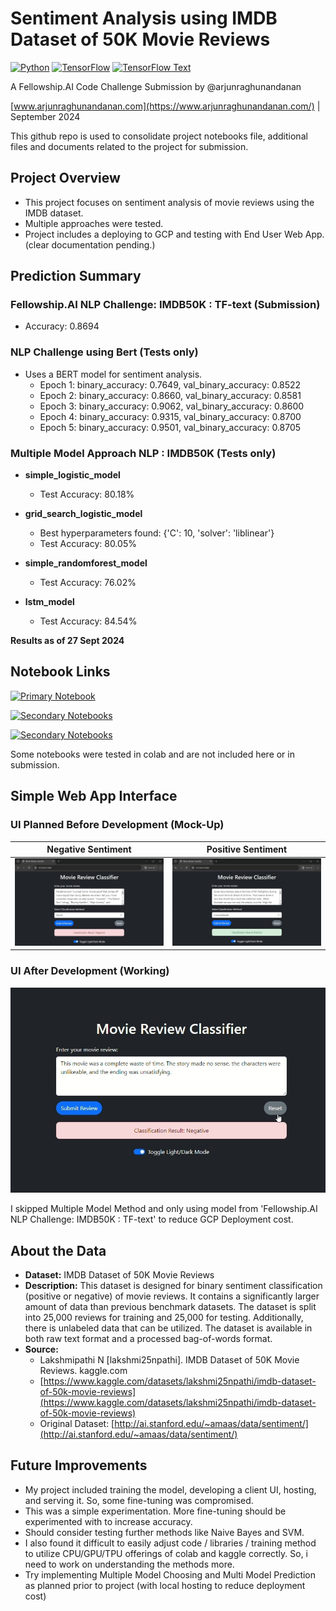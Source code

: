 # **Sentiment Analysis using IMDB Dataset of 50K Movie Reviews**

[![Python](https://img.shields.io/badge/Python-3.x-blue)](https://www.python.org/)
[![TensorFlow](https://img.shields.io/badge/TensorFlow-2.x-orange)](https://www.tensorflow.org/)
[![TensorFlow Text](https://img.shields.io/badge/TensorFlow%20Text-latest-yellowgreen)](https://www.tensorflow.org/text)

A Fellowship.AI Code Challenge Submission by @arjunraghunandanan

[www.arjunraghunandanan.com](https://www.arjunraghunandanan.com/) | September 2024

This github repo is used to consolidate project notebooks file, additional files and documents related to the project for submission. 

## Project Overview

* This project focuses on sentiment analysis of movie reviews using the IMDB dataset. 
* Multiple approaches were tested.
* Project includes a deploying to GCP and testing with End User Web App. (clear documentation pending.)

## Prediction Summary

### Fellowship.AI NLP Challenge: IMDB50K : TF-text (Submission)

*   Accuracy: 0.8694

### NLP Challenge using Bert (Tests only)
* Uses a BERT model for sentiment analysis.
    * Epoch 1: binary_accuracy: 0.7649, val_binary_accuracy: 0.8522
    * Epoch 2: binary_accuracy: 0.8660, val_binary_accuracy: 0.8581
    * Epoch 3: binary_accuracy: 0.9062, val_binary_accuracy: 0.8600
    * Epoch 4: binary_accuracy: 0.9315, val_binary_accuracy: 0.8700
    * Epoch 5: binary_accuracy: 0.9501, val_binary_accuracy: 0.8705

### Multiple Model Approach NLP : IMDB50K (Tests only)

*   **simple_logistic_model** 
    *   Test Accuracy: 80.18%

*   **grid_search_logistic_model** 
    *   Best hyperparameters found: {'C': 10, 'solver': 'liblinear'}
    *   Test Accuracy: 80.05%

*   **simple_randomforest_model** 
    *   Test Accuracy: 76.02%

*   **lstm_model** 
    *   Test Accuracy: 84.54%

**Results as of 27 Sept 2024**

## Notebook Links

[![Primary Notebook](https://img.shields.io/badge/Primary_Notebook-Fellowship.AI_NLP_Challenge:_IMDB50K_:_TF--text-red)](https://www.kaggle.com/code/arjunraghunandanan/fellowship-ai-nlp-challenge-imdb50k-tf-text)

[![Secondary Notebooks](https://img.shields.io/badge/Secondary_Notebooks-NLP_Challenge_using_Bert-green)](https://www.kaggle.com/code/arjunraghunandanan/nlp-challenge-using-bert)

[![Secondary Notebooks](https://img.shields.io/badge/Secondary_Notebooks-Multiple_Model_Approach_NLP_:_IMDB50K-green)](https://www.kaggle.com/code/arjunraghunandanan/multiple-model-approach-nlp-imdb50k)

Some notebooks were tested in colab and are not included here or in submission. 

## Simple Web App Interface
###  UI Planned Before Development (Mock-Up)

| Negative Sentiment | Positive Sentiment |
|---|---|
| ![Before-Completion-UI-Mock-Up-Negative](webapp/Before-Completion-UI-Mock-Up-Negative.jpg) | ![Before-Completion-UI-Mock-Up-Positive](webapp/Before-Completion-UI-Mock-Up-Positive.jpg) |

### UI After Development (Working)

![Final UI Working Negative](webapp/Final-UI-Working-Negative.jpg) 

I skipped Multiple Model Method and only using model from 'Fellowship.AI NLP Challenge: IMDB50K : TF-text' to reduce GCP Deployment cost.

## About the Data

* **Dataset:** IMDB Dataset of 50K Movie Reviews
* **Description:** This dataset is designed for binary sentiment classification (positive or negative) of movie reviews. It contains a significantly larger amount of data than previous benchmark datasets. The dataset is split into 25,000 reviews for training and 25,000 for testing. Additionally, there is unlabeled data that can be utilized. The dataset is available in both raw text format and a processed bag-of-words format.
* **Source:**
    * Lakshmipathi N [lakshmi25npathi]. IMDB Dataset of 50K Movie Reviews. kaggle.com
    * [https://www.kaggle.com/datasets/lakshmi25npathi/imdb-dataset-of-50k-movie-reviews](https://www.kaggle.com/datasets/lakshmi25npathi/imdb-dataset-of-50k-movie-reviews)
    * Original Dataset: [http://ai.stanford.edu/~amaas/data/sentiment/](http://ai.stanford.edu/~amaas/data/sentiment/)

## Future Improvements

*   My project included training the model, developing a client UI, hosting, and serving it. So, some fine-tuning was compromised.
*   This was a simple experimentation. More fine-tuning should be experimented with to increase accuracy. 
*   Should consider testing further methods like Naive Bayes and SVM.
*   I also found it difficult to easily adjust code / libraries / training method to utilize CPU/GPU/TPU offerings of colab and kaggle correctly. So, i need to work on understanding the methods more.
*   Try implementing Multiple Model Choosing and Multi Model Prediction as planned prior to project (with local hosting to reduce deployment cost)


